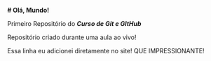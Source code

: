 **# Olá, Mundo!**

 Primeiro Repositório do ***Curso de Git e GItHub***

 Repositório criado durante uma aula ao vivo!

Essa linha eu adicionei diretamente no site! QUE IMPRESSIONANTE!
